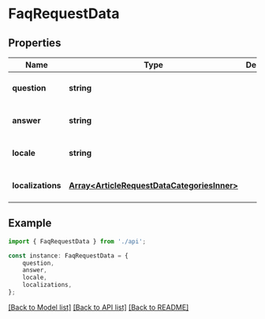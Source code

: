 # FaqRequestData


## Properties

Name | Type | Description | Notes
------------ | ------------- | ------------- | -------------
**question** | **string** |  | [optional] [default to undefined]
**answer** | **string** |  | [optional] [default to undefined]
**locale** | **string** |  | [optional] [default to undefined]
**localizations** | [**Array&lt;ArticleRequestDataCategoriesInner&gt;**](ArticleRequestDataCategoriesInner.md) |  | [optional] [default to undefined]

## Example

```typescript
import { FaqRequestData } from './api';

const instance: FaqRequestData = {
    question,
    answer,
    locale,
    localizations,
};
```

[[Back to Model list]](../README.md#documentation-for-models) [[Back to API list]](../README.md#documentation-for-api-endpoints) [[Back to README]](../README.md)
